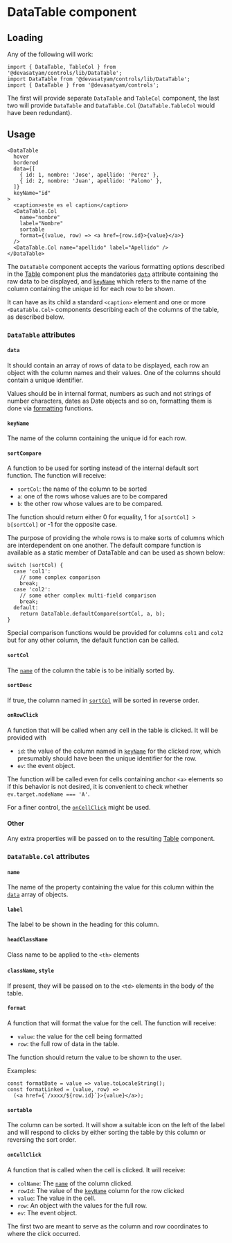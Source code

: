 # DataTable component

## Loading

Any of the following will work:

```
import { DataTable, TableCol } from '@devasatyam/controls/lib/DataTable';
import DataTable from '@devasatyam/controls/lib/DataTable';
import { DataTable } from '@devasatyam/controls';
```

The first will provide separate `DataTable` and `TableCol` component, the last two will provide `DataTable` and `DataTable.Col` (`DataTable.TableCol` would have been redundant).

## Usage

```
<DataTable
  hover
  bordered
  data={[
    { id: 1, nombre: 'Jose', apellido: 'Perez' },
    { id: 2, nombre: 'Juan', apellido: 'Palomo' },
  ]}
  keyName="id"
>
  <caption>este es el caption</caption>
  <DataTable.Col
    name="nombre"
    label="Nombre"
    sortable
    format={(value, row) => <a href={row.id}>{value}</a>}
  />
  <DataTable.Col name="apellido" label="Apellido" />
</DataTable>
```

The `DataTable` component accepts the various formatting options described in the [Table](../Table/Readme.md) component plus the mandatories [`data`](#data) attribute containing the raw data to be displayed, and [`keyName`](#keyname) which refers to the name of the column containing the unique id for each row to be shown.

It can have as its child a standard `<caption>` element and one or more `<DataTable.Col>` components describing each of the columns of the table, as described below.

### `DataTable` attributes

#### `data`

It should contain an array of rows of data to be displayed, each row an object with the column names and their values. One of the columns should contain a unique identifier.

Values should be in internal format, numbers as such and not strings of number characters, dates as Date objects and so on, formatting them is done via [formatting](#format) functions.

#### `keyName`

The name of the column containing the unique id for each row.

#### `sortCompare`

A function to be used for sorting instead of the internal default sort function. The function will receive:

* `sortCol`: the name of the column to be sorted
* `a`: one of the rows whose values are to be compared
* `b`: the other row whose values are to be compared.

The function should return either 0 for equality, 1 for `a[sortCol] > b[sortCol]` or -1 for the opposite case.

The purpose of providing the whole rows is to make sorts of columns which are interdependent on one another. The default compare function is available as a static member of DataTable and can be used as shown below:

```
switch (sortCol) {
  case 'col1':
    // some complex comparison
    break;
  case 'col2':
    // some other complex multi-field comparison
    break;
  default:
    return DataTable.defaultCompare(sortCol, a, b);
}
```

Special comparison functions would be provided for columns `col1` and `col2` but for any other column, the default function can be called.

#### `sortCol`

The [`name`](#name) of the column the table is to be initially sorted by.

#### `sortDesc`

If true, the column named in [`sortCol`](#sortcol) will be sorted in reverse order.

#### `onRowClick`

A function that will be called when any cell in the table is clicked. It will be provided with

* `id`: the value of the column named in [`keyName`](#keyname) for the clicked row, which presumably should have been the unique identifier for the row.
* `ev`: the event object.

The function will be called even for cells containing anchor `<a>` elements so if this behavior is not desired, it is convenient to check whether `ev.target.nodeName === 'A'`.

For a finer control, the [`onCellClick`](#oncellclick) might be used.

#### Other

Any extra properties will be passed on to the resulting [Table](../Table/Readme.md) component.

### `DataTable.Col` attributes

#### `name`

The name of the property containing the value for this column within the [`data`](#data) array of objects.

#### `label`

The label to be shown in the heading for this column.

#### `headClassName`

Class name to be applied to the `<th>` elements

#### `className`, `style`

If present, they will be passed on to the `<td>` elements in the body of the table.

#### `format`

A function that will format the value for the cell. The function will receive:

* `value`: the value for the cell being formatted
* `row`: the full row of data in the table.

The function should return the value to be shown to the user.

Examples:

```
const formatDate = value => value.toLocaleString();
const formatLinked = (value, row) =>
  (<a href={`/xxxx/${row.id}`}>{value}</a>);
```

#### `sortable`

The column can be sorted. It will show a suitable icon on the left of the label and will respond to clicks by either sorting the table by this column or reversing the sort order.

#### `onCellClick`

A function that is called when the cell is clicked. It will receive:

* `colName`: The [`name`](#name) of the column clicked.
* `rowId`: The value of the [`keyName`](#keyname) column for the row clicked
* `value`: The value in the cell.
* `row`: An object with the values for the full row.
* `ev`: The event object.

The first two are meant to serve as the column and row coordinates to where the click occurred.
